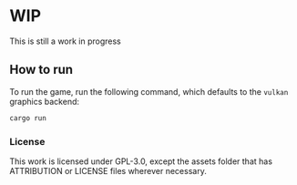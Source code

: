 # WIP

This is still a work in progress

## How to run

To run the game, run the following command, which defaults to the `vulkan` graphics backend:

```bash
cargo run
```

### License

This work is licensed under GPL-3.0, except the assets folder that has ATTRIBUTION or LICENSE files wherever necessary.
